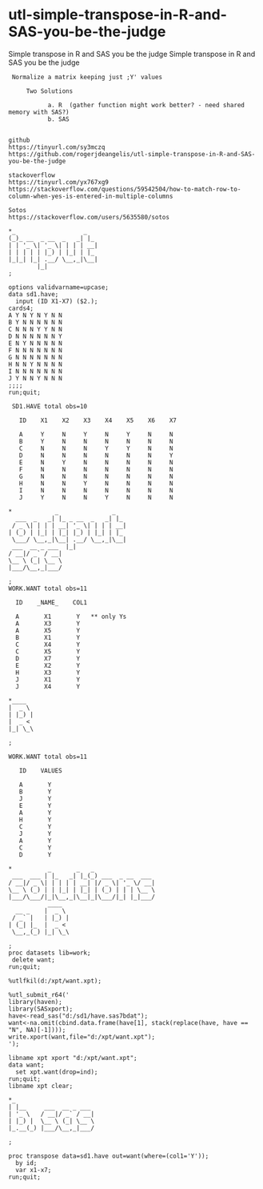 # utl-simple-transpose-in-R-and-SAS-you-be-the-judge
Simple transpose in R and SAS you be the judge
    Simple transpose in R and SAS you be the judge

     Normalize a matrix keeping just ;Y' values

         Two Solutions

               a. R  (gather function might work better? - need shared memory with SAS?)
               b. SAS


    github
    https://tinyurl.com/sy3mczq
    https://github.com/rogerjdeangelis/utl-simple-transpose-in-R-and-SAS-you-be-the-judge

    stackoverflow
    https://tinyurl.com/yx767xg9
    https://stackoverflow.com/questions/59542504/how-to-match-row-to-column-when-yes-is-entered-in-multiple-columns

    Sotos
    https://stackoverflow.com/users/5635580/sotos

    *_                   _
    (_)_ __  _ __  _   _| |_
    | | '_ \| '_ \| | | | __|
    | | | | | |_) | |_| | |_
    |_|_| |_| .__/ \__,_|\__|
            |_|
    ;

    options validvarname=upcase;
    data sd1.have;
      input (ID X1-X7) ($2.);
    cards4;
    A Y N Y N Y N N
    B Y N N N N N N
    C N N N Y Y N N
    D N N N N N N Y
    E N Y N N N N N
    F N N N N N N N
    G N N N N N N N
    H N N Y N N N N
    I N N N N N N N
    J Y N N Y N N N
    ;;;;
    run;quit;

     SD1.HAVE total obs=10

       ID    X1    X2    X3    X4    X5    X6    X7

       A     Y     N     Y     N     Y     N     N
       B     Y     N     N     N     N     N     N
       C     N     N     N     Y     Y     N     N
       D     N     N     N     N     N     N     Y
       E     N     Y     N     N     N     N     N
       F     N     N     N     N     N     N     N
       G     N     N     N     N     N     N     N
       H     N     N     Y     N     N     N     N
       I     N     N     N     N     N     N     N
       J     Y     N     N     Y     N     N     N

    *            _               _
      ___  _   _| |_ _ __  _   _| |_
     / _ \| | | | __| '_ \| | | | __|
    | (_) | |_| | |_| |_) | |_| | |_
     \___/ \__,_|\__| .__/ \__,_|\__|
     ___  __ _ ___  |_|
    / __|/ _` / __|
    \__ \ (_| \__ \
    |___/\__,_|___/

    ;
    WORK.WANT total obs=11

      ID    _NAME_    COL1

      A       X1       Y   ** only Ys
      A       X3       Y
      A       X5       Y
      B       X1       Y
      C       X4       Y
      C       X5       Y
      D       X7       Y
      E       X2       Y
      H       X3       Y
      J       X1       Y
      J       X4       Y

    *____
    |  _ \
    | |_) |
    |  _ <
    |_| \_\

    ;

    WORK.WANT total obs=11

       ID    VALUES

       A       Y
       B       Y
       J       Y
       E       Y
       A       Y
       H       Y
       C       Y
       J       Y
       A       Y
       C       Y
       D       Y

    *          _       _   _
     ___  ___ | |_   _| |_(_) ___  _ __  ___
    / __|/ _ \| | | | | __| |/ _ \| '_ \/ __|
    \__ \ (_) | | |_| | |_| | (_) | | | \__ \
    |___/\___/|_|\__,_|\__|_|\___/|_| |_|___/
               ____
      __ _    |  _ \
     / _` |   | |_) |
    | (_| |_  |  _ <
     \__,_(_) |_| \_\

    ;
    proc datasets lib=work;
     delete want;
    run;quit;

    %utlfkil(d:/xpt/want.xpt);

    %utl_submit_r64('
    library(haven);
    library(SASxport);
    have<-read_sas("d:/sd1/have.sas7bdat");
    want<-na.omit(cbind.data.frame(have[1], stack(replace(have, have == "N", NA)[-1])));
    write.xport(want,file="d:/xpt/want.xpt");
    ');

    libname xpt xport "d:/xpt/want.xpt";
    data want;
      set xpt.want(drop=ind);
    run;quit;
    libname xpt clear;

    *_
    | |__     ___  __ _ ___
    | '_ \   / __|/ _` / __|
    | |_) |  \__ \ (_| \__ \
    |_.__(_) |___/\__,_|___/

    ;

    proc transpose data=sd1.have out=want(where=(col1='Y'));
      by id;
      var x1-x7;
    run;quit;




